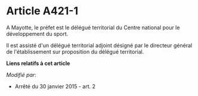 # Article A421-1

A Mayotte, le préfet est le délégué territorial du Centre national pour le développement du sport.

Il est assisté d'un délégué territorial adjoint désigné par le directeur général de l'établissement sur proposition du
délégué territorial.

**Liens relatifs à cet article**

_Modifié par_:

  - Arrêté du 30 janvier 2015 - art. 2

